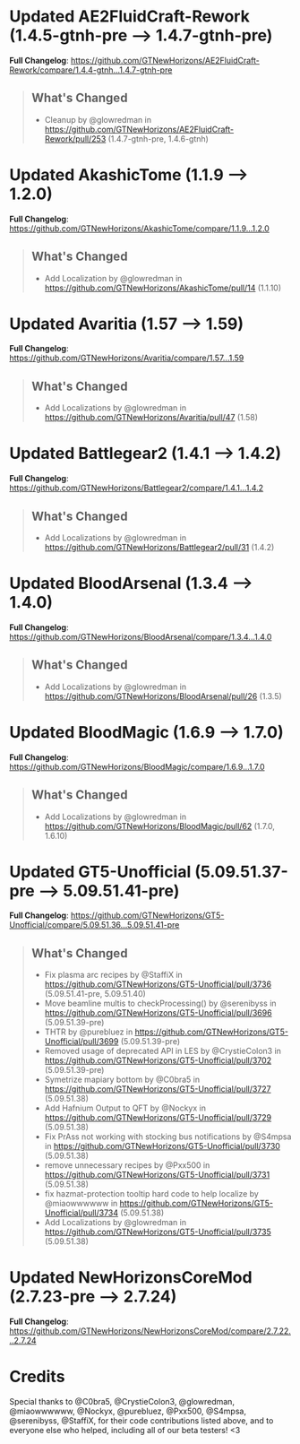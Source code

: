 # Updated AE2FluidCraft-Rework (1.4.5-gtnh-pre -->  1.4.7-gtnh-pre)
**Full Changelog**: https://github.com/GTNewHorizons/AE2FluidCraft-Rework/compare/1.4.4-gtnh...1.4.7-gtnh-pre
>## What's Changed
> * Cleanup by @glowredman in https://github.com/GTNewHorizons/AE2FluidCraft-Rework/pull/253 (1.4.7-gtnh-pre, 1.4.6-gtnh)
>

# Updated AkashicTome (1.1.9 -->  1.2.0)
**Full Changelog**: https://github.com/GTNewHorizons/AkashicTome/compare/1.1.9...1.2.0
>## What's Changed
> * Add Localization by @glowredman in https://github.com/GTNewHorizons/AkashicTome/pull/14 (1.1.10)
>

# Updated Avaritia (1.57 -->  1.59)
**Full Changelog**: https://github.com/GTNewHorizons/Avaritia/compare/1.57...1.59
>## What's Changed
> * Add Localizations by @glowredman in https://github.com/GTNewHorizons/Avaritia/pull/47 (1.58)
>

# Updated Battlegear2 (1.4.1 -->  1.4.2)
**Full Changelog**: https://github.com/GTNewHorizons/Battlegear2/compare/1.4.1...1.4.2
>## What's Changed
> * Add Localizations by @glowredman in https://github.com/GTNewHorizons/Battlegear2/pull/31 (1.4.2)
>

# Updated BloodArsenal (1.3.4 -->  1.4.0)
**Full Changelog**: https://github.com/GTNewHorizons/BloodArsenal/compare/1.3.4...1.4.0
>## What's Changed
> * Add Localizations by @glowredman in https://github.com/GTNewHorizons/BloodArsenal/pull/26 (1.3.5)
>

# Updated BloodMagic (1.6.9 -->  1.7.0)
**Full Changelog**: https://github.com/GTNewHorizons/BloodMagic/compare/1.6.9...1.7.0
>## What's Changed
> * Add Localizations by @glowredman in https://github.com/GTNewHorizons/BloodMagic/pull/62 (1.7.0, 1.6.10)
>

# Updated GT5-Unofficial (5.09.51.37-pre -->  5.09.51.41-pre)
**Full Changelog**: https://github.com/GTNewHorizons/GT5-Unofficial/compare/5.09.51.36...5.09.51.41-pre
>## What's Changed
> * Fix plasma arc recipes by @StaffiX in https://github.com/GTNewHorizons/GT5-Unofficial/pull/3736 (5.09.51.41-pre, 5.09.51.40)
> * Move beamline multis to checkProcessing() by @serenibyss in https://github.com/GTNewHorizons/GT5-Unofficial/pull/3696 (5.09.51.39-pre)
> * THTR by @purebluez in https://github.com/GTNewHorizons/GT5-Unofficial/pull/3699 (5.09.51.39-pre)
> * Removed usage of deprecated API in LES by @CrystieColon3 in https://github.com/GTNewHorizons/GT5-Unofficial/pull/3702 (5.09.51.39-pre)
> * Symetrize mapiary bottom by @C0bra5 in https://github.com/GTNewHorizons/GT5-Unofficial/pull/3727 (5.09.51.38)
> * Add Hafnium Output to QFT by @Nockyx in https://github.com/GTNewHorizons/GT5-Unofficial/pull/3729 (5.09.51.38)
> * Fix PrAss not working with stocking bus notifications by @S4mpsa in https://github.com/GTNewHorizons/GT5-Unofficial/pull/3730 (5.09.51.38)
> * remove unnecessary recipes by @Pxx500 in https://github.com/GTNewHorizons/GT5-Unofficial/pull/3731 (5.09.51.38)
> * fix hazmat-protection tooltip hard code to help localize by @miaowwwwww in https://github.com/GTNewHorizons/GT5-Unofficial/pull/3734 (5.09.51.38)
> * Add Localizations by @glowredman in https://github.com/GTNewHorizons/GT5-Unofficial/pull/3735 (5.09.51.38)
>

# Updated NewHorizonsCoreMod (2.7.23-pre -->  2.7.24)
**Full Changelog**: https://github.com/GTNewHorizons/NewHorizonsCoreMod/compare/2.7.22...2.7.24

# Credits
Special thanks to @C0bra5, @CrystieColon3, @glowredman, @miaowwwwww, @Nockyx, @purebluez, @Pxx500, @S4mpsa, @serenibyss, @StaffiX, for their code contributions listed above, and to everyone else who helped, including all of our beta testers! <3